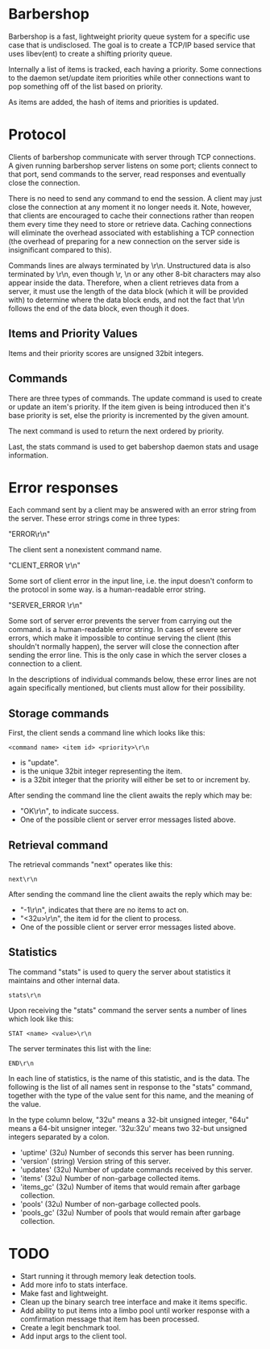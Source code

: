 # Barbershop

Barbershop is a fast, lightweight priority queue system for a specific
use case that is undisclosed. The goal is to create a TCP/IP based
service that uses libev(ent) to create a shifting priority queue.

Internally a list of items is tracked, each having a priority. Some
connections to the daemon set/update item priorities while other
connections want to pop something off of the list based on priority.

As items are added, the hash of items and priorities is updated.

# Protocol

Clients of barbershop communicate with server through TCP connections.
A given running barbershop server listens on some port; clients connect
to that port, send commands to the server, read responses and eventually
close the connection.

There is no need to send any command to end the session. A client may
just close the connection at any moment it no longer needs it. Note,
however, that clients are encouraged to cache their connections rather
than reopen them every time they need to store or retrieve data. Caching
connections will eliminate the overhead associated with establishing a
TCP connection (the overhead of preparing for a new connection on the
server side is insignificant compared to this).

Commands lines are always terminated by \r\n. Unstructured data is also
terminated by \r\n, even though \r, \n or any other 8-bit characters
may also appear inside the data. Therefore, when a client retrieves
data from a server, it must use the length of the data block (which it
will be provided with) to determine where the data block ends, and not
the fact that \r\n follows the end of the data block, even though it
does.

## Items and Priority Values

Items and their priority scores are unsigned 32bit integers.

## Commands

There are three types of commands. The update command is used to create
or update an item's priority. If the item given is being introduced then
it's base priority is set, else the priority is incremented by the given
amount.

The next command is used to return the next ordered by priority.

Last, the stats command is used to get babershop daemon stats and usage
information.

# Error responses

Each command sent by a client may be answered with an error string
from the server. These error strings come in three types:

"ERROR\r\n"

The client sent a nonexistent command name.

"CLIENT_ERROR <error>\r\n"

Some sort of client error in the input line, i.e. the input doesn't
conform to the protocol in some way. <error> is a human-readable error
string.

"SERVER\_ERROR <error>\r\n"

Some sort of server error prevents the server from carrying out the
command. <error> is a human-readable error string. In cases of severe
server errors, which make it impossible to continue serving the client
(this shouldn't normally happen), the server will close the connection
after sending the error line. This is the only case in which the server
closes a connection to a client.

In the descriptions of individual commands below, these error lines
are not again specifically mentioned, but clients must allow for their
possibility.

## Storage commands

First, the client sends a command line which looks like this:

    <command name> <item id> <priority>\r\n

* <command name> is "update".
* <item id> is the unique 32bit integer representing the item.
* <priority> is a 32bit integer that the priority will either be set to or increment by.

After sending the command line the client awaits the reply which may be:

* "OK\r\n", to indicate success.
* One of the possible client or server error messages listed above.


## Retrieval command

The retrieval commands "next" operates like this:

	next\r\n

After sending the command line the client awaits the reply which may be:

* "-1\r\n", indicates that there are no items to act on.
* "<32u>\r\n", the item id for the client to process.
* One of the possible client or server error messages listed above.

## Statistics

The command "stats" is used to query the server about statistics it
maintains and other internal data.

    stats\r\n

Upon receiving the "stats" command the server sents a number of lines
which look like this:

    STAT <name> <value>\r\n

The server terminates this list with the line:

    END\r\n

In each line of statistics, <name> is the name of this statistic, and
<value> is the data.  The following is the list of all names sent in
response to the "stats" command, together with the type of the value
sent for this name, and the meaning of the value.

In the type column below, "32u" means a 32-bit unsigned integer, "64u"
means a 64-bit unsigner integer. '32u:32u' means two 32-but unsigned
integers separated by a colon.

* 'uptime' (32u) Number of seconds this server has been running.
* 'version' (string) Version string of this server.
* 'updates' (32u) Number of update commands received by this server.
* 'items' (32u) Number of non-garbage collected items.
* 'items\_gc' (32u) Number of items that would remain after garbage collection.
* 'pools' (32u) Number of non-garbage collected pools.
* 'pools_gc' (32u) Number of pools that would remain after garbage collection.

# TODO

 * Start running it through memory leak detection tools.
 * Add more info to stats interface.
 * Make fast and lightweight.
 * Clean up the binary search tree interface and make it items specific.
 * Add ability to put items into a limbo pool until worker response with a comfirmation message that item has been processed.
 * Create a legit benchmark tool.
 * Add input args to the client tool.
